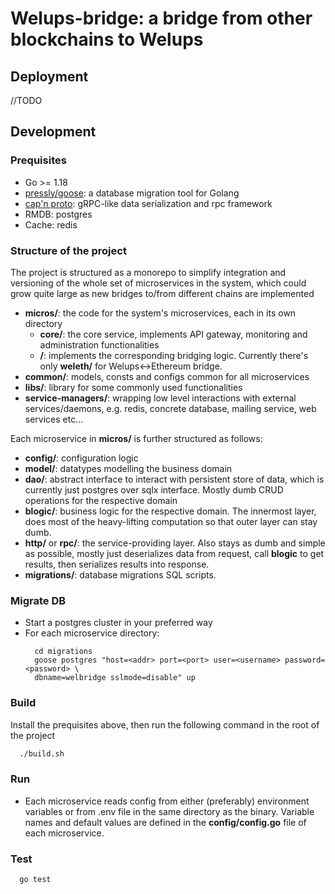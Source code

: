 Welups-bridge: a bridge from other blockchains to Welups
========================================================

## Deployment
//TODO

## Development
### Prequisites
  * Go >= 1.18
  * [pressly/goose](https://github.com/pressly/goose): a database migration tool for Golang
  * [cap'n proto](https://capnproto.org/): gRPC-like data serialization and rpc framework
  * RMDB: postgres
  * Cache: redis
### Structure of the project

The project is structured as a monorepo to simplify integration and versioning of the
whole set of microservices in the system, which could grow quite large as new bridges
to/from different chains are implemented
* **micros/**: the code for the system's microservices, each in its own directory
  * **core/**: the core service, implements API gateway, monitoring and administration
    functionalities
  * **<bridge>/**: implements the corresponding bridging logic. Currently there's only
    **weleth/** for Welups<->Ethereum bridge.
* **common/**: models, consts and configs common for all microservices
* **libs/**: library for some commonly used functionalities
* **service-managers/**: wrapping low level interactions with external services/daemons,
  e.g. redis, concrete database, mailing service, web services etc...

Each microservice in **micros/** is further structured as follows:
* **config/**: configuration logic
* **model/**: datatypes modelling the business domain
* **dao/**: abstract interface to interact with persistent store of data, which is
  currently just postgres over sqlx interface. Mostly dumb CRUD operations for the
  respective domain
* **blogic/**: business logic for the respective domain. The innermost layer, does most of
  the heavy-lifting computation so that outer layer can stay dumb.
* **http/** or **rpc/**: the service-providing layer. Also stays as dumb and simple as
  possible, mostly just deserializes data from request, call **blogic** to get results,
  then serializes results into response.
* **migrations/**: database migrations SQL scripts.

### Migrate DB
  * Start a postgres cluster in your preferred way
  * For each microservice directory:
    ```
      cd migrations
      goose postgres "host=<addr> port=<port> user=<username> password=<password> \
      dbname=welbridge sslmode=disable" up
    ```
### Build
Install the prequisites above, then run the following command in the root of the project
```sh
  ./build.sh
```
### Run
* Each microservice reads config from either (preferably) environment variables or from
  .env file in the same directory as the binary. Variable names and default values are
  defined in the **config/config.go** file of each microservice.
### Test
```sh
  go test
```
